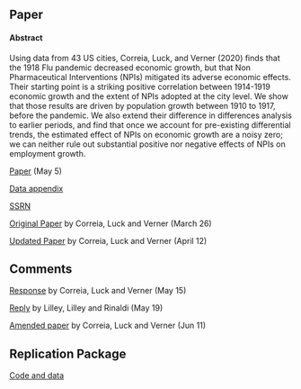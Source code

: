 ## Paper

#### Abstract

Using data from 43 US cities, Correia, Luck, and Verner (2020) finds that the 1918 Flu pandemic decreased economic growth, but that Non Pharmaceutical Interventions (NPIs) mitigated its adverse economic effects. Their starting point is a striking positive correlation between 1914-1919 economic growth and the extent of NPIs adopted at the city level. We show that those results are driven by population growth between 1910 to 1917, before the pandemic. We also extend their difference in differences analysis to earlier periods, and find that once we account for pre-existing differential trends, the estimated effect of NPIs on economic growth are a noisy zero; we can neither rule out substantial positive nor negative effects of NPIs on employment growth.

[Paper](paper.pdf) (May 5)

[Data appendix](data_appendix.pdf)

[SSRN](https://papers.ssrn.com/sol3/papers.cfm?abstract_id=3590008)

[Original Paper](SSRN-id3561560_v1.pdf) by Correia, Luck and Verner (March 26)

[Updated Paper](SSRN-id3561560_v2.pdf) by Correia, Luck and Verner (April 12)

## Comments

[Response](CLV_response.pdf) by Correia, Luck and Verner (May 15)

[Reply](LLR_response.pdf) by Lilley, Lilley and Rinaldi (May 19)

[Amended paper](SSRN-id3561560_v3.pdf) by Correia, Luck and Verner (Jun 11)

## Replication Package

[Code and data](1918_npi_effects.zip)

